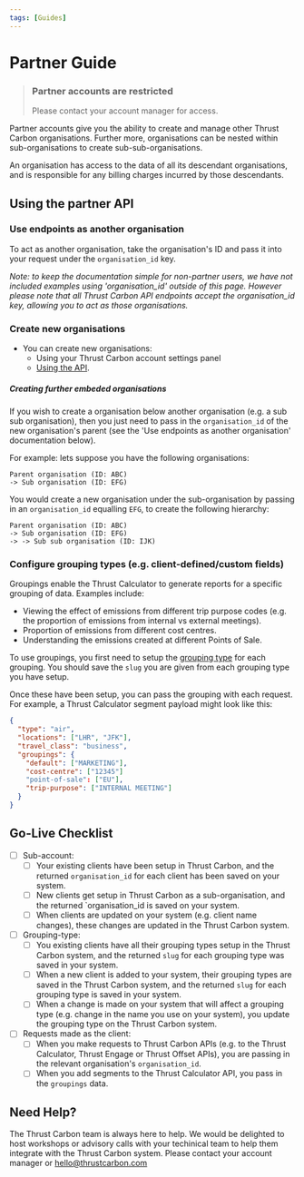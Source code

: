```yaml
---
tags: [Guides]
---
```


# Partner Guide


<!-- theme: warning -->

> ### Partner accounts are restricted
> Please contact your account manager for access.

Partner accounts give you the ability to create and manage other Thrust Carbon organisations. Further more, organisations can be nested within sub-organisations to create sub-sub-organisations.

An organisation has access to the data of all its descendant organisations, and is responsible for any billing charges incurred by those descendants.

## Using the partner API

### Use endpoints as another organisation

To act as another organisation, take the organisation's ID and pass it into your request under the `organisation_id` key. 

*Note: to keep the documentation simple for non-partner users, we have not included examples using 'organisation_id' outside of this page. However please note that all Thrust Carbon API endpoints accept the organisation_id key, allowing you to act as those organisations.*

### Create new organisations

* You can create new organisations:
  * Using your Thrust Carbon account settings panel
  * [Using the API](https://docs.thrustcarbon.com/docs/thrust-docs/endpoints/3-organisation-settings.v1.yaml/paths/~1api~11~1setting~1organisation~1sub-organisations/post).

##### Creating further embeded organisations
If you wish to create a organisation below another organisation (e.g. a sub sub organisation), then you just need to pass in the `organisation_id` of the new organisation's parent (see the 'Use endpoints as another organisation' documentation below).

For example: lets suppose you have the following organisations:
````
Parent organisation (ID: ABC)
-> Sub organisation (ID: EFG)
````

You would create a new organisation under the sub-organisation by passing in an `organisation_id` equalling `EFG`, to create the following hierarchy:

````
Parent organisation (ID: ABC)
-> Sub organisation (ID: EFG)
-> -> Sub sub organisation (ID: IJK)
````

### Configure grouping types (e.g. client-defined/custom fields)

Groupings enable the Thrust Calculator to generate reports for a specific grouping of data. Examples include:

* Viewing the effect of emissions from different trip purpose codes (e.g. the proportion of emissions from internal vs external meetings).
* Proportion of emissions from different cost centres.
* Understanding the emissions created at different Points of Sale.

To use groupings, you first need to setup the [grouping type](endpoints/5-organisation-settings.v1.yaml/paths/~1api~11~1setting~1organisation~1grouping-types) for each grouping. You should save the `slug` you are given from each grouping type you have setup. 

Once these have been setup, you can pass the grouping with each request. For example, a Thrust Calculator segment payload might look like this:
````JSON
{
  "type": "air",
  "locations": ["LHR", "JFK"],
  "travel_class": "business",
  "groupings": {
    "default": ["MARKETING"],
    "cost-centre": ["12345"]
    "point-of-sale": ["EU"],
    "trip-purpose": ["INTERNAL MEETING"]
  }
}
````

## Go-Live Checklist

* [ ] Sub-account:
  * [ ] Your existing clients have been setup in Thrust Carbon, and the returned `organisation_id` for each client has been saved on your system.
  * [ ] New clients get setup in Thrust Carbon as a sub-organisation, and the returned `organisation_id is saved on your system.
  * [ ] When clients are updated on your system (e.g. client name changes), these changes are updated in the Thrust Carbon system.
* [ ] Grouping-type:
  * [ ] You existing clients have all their grouping types setup in the Thrust Carbon system, and the returned `slug` for each grouping type was saved in your system.
  * [ ] When a new client is added to your system, their grouping types are saved in the Thrust Carbon system, and the returned `slug` for each grouping type is saved in your system.
  * [ ] When a change is made on your system that will affect a grouping type (e.g. change in the name you use on your system), you update the grouping type on the Thrust Carbon system.
* [ ] Requests made as the client:
  * [ ] When you make requests to Thrust Carbon APIs (e.g. to the Thrust Calculator, Thrust Engage or Thrust Offset APIs), you are passing in the relevant organisation's `organisation_id`.
  * [ ] When you add segments to the Thrust Calculator API, you pass in the `groupings` data.

## Need Help?

The Thrust Carbon team is always here to help. We would be delighted to host workshops or advisory calls with your techinical team to help them integrate with the Thrust Carbon system. Please contact your account manager or hello@thrustcarbon.com